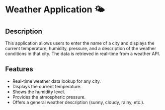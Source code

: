# Weather Application 🌤️

## Description
This application allows users to enter the name of a city and displays the current temperature, humidity, pressure, and a description of the weather conditions in that city. The data is retrieved in real-time from a weather API.

## Features
- Real-time weather data lookup for any city.
- Displays the current temperature.
- Shows the humidity level.
- Provides the atmospheric pressure.
- Offers a general weather description (sunny, cloudy, rainy, etc.).
